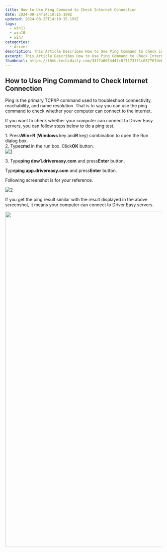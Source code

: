 ```yaml
---
title: How to Use Ping Command to Check Internet Connection
date: 2024-08-24T14:10:15.199Z
updated: 2024-08-25T14:10:15.199Z
tags:
  - win11
  - win10
  - win7
categories:
  - driver
description: This Article Describes How to Use Ping Command to Check Internet Connection
excerpt: This Article Describes How to Use Ping Command to Check Internet Connection
thumbnail: https://thmb.techidaily.com/33f7a6674447c8f7173ff1c687707de6ab2b192d47bf8afae9f7fe02b3355e59.jpg
---
```


## How to Use Ping Command to Check Internet Connection

Ping is the primary TCP/IP command used to troubleshoot connectivity, reachability, and name resolution. That is to say you can use the ping command to check whether your computer can connect to the internet.

  If you want to check whether your computer can connect to Driver Easy servers, you can follow steps below to do a ping test.

  1\. Press**Win+R** (**Windows** key and**R** key) combination to open the Run dialog box.  
 2\. Type**cmd** in the run box. Click**OK** button.  
 [![1](https://images.drivereasy.com/wp-content/uploads/2015/03/12-300x154.png)](https://images.drivereasy.com/wp-content/uploads/2015/03/12.png) 

 3\. Type**ping dow1.drivereasy.com** and press**Enter** button.

 Type**ping app.drivereasy.com** and press**Enter** button.

 Following screenshot is for your reference.

 [![2](https://images.drivereasy.com/wp-content/uploads/2015/03/23-300x186.png)](https://images.drivereasy.com/wp-content/uploads/2015/03/23.png) 

 If you get the ping result similar with the result displayed in the above screenshot, it means your computer can connect to Driver Easy servers.

<ins class="adsbygoogle"
     style="display:block"
     data-ad-format="autorelaxed"
     data-ad-client="ca-pub-7571918770474297"
     data-ad-slot="1223367746"></ins>



<ins class="adsbygoogle"
     style="display:block"
     data-ad-client="ca-pub-7571918770474297"
     data-ad-slot="8358498916"
     data-ad-format="auto"
     data-full-width-responsive="true"></ins>



<!-- affiliate ads begin -->
<a href="https://versadesk.pxf.io/c/5597632/1892108/21290" target="_top" id="1892108"><img src="//a.impactradius-go.com/display-ad/21290-1892108" border="0" alt="" width="1080" height="1080"/></a><img height="0" width="0" src="https://imp.pxf.io/i/5597632/1892108/21290" style="position:absolute;visibility:hidden;" border="0" />
<!-- affiliate ads end -->
